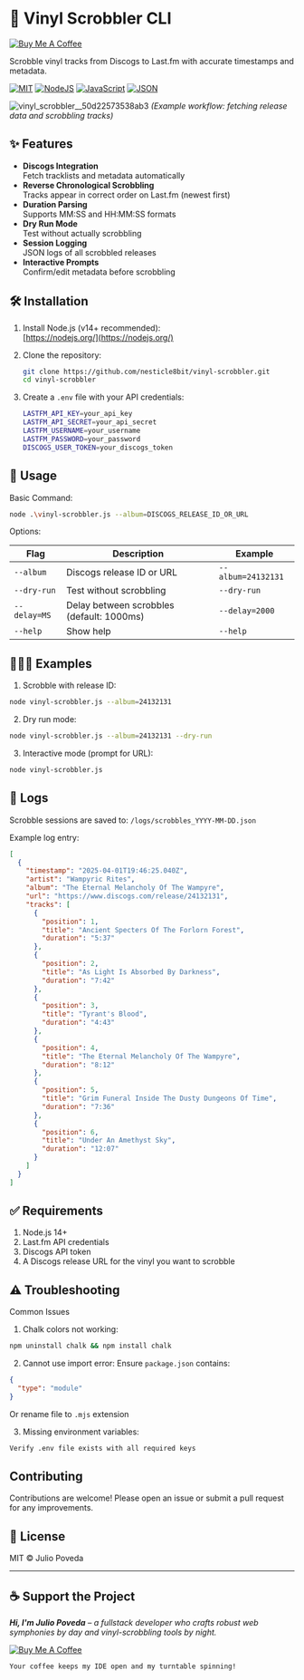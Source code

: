 # 🎵 Vinyl Scrobbler CLI

[![Buy Me A Coffee](https://img.shields.io/badge/buy_me_a_coffee-FFDD00?style=for-the-badge&logo=buy-me-a-coffee&logoColor=black)](https://www.buymeacoffee.com/nesticle8bit)

Scrobble vinyl tracks from Discogs to Last.fm with accurate timestamps and metadata.

[![MIT](https://img.shields.io/badge/license-MIT-blue)](#)
[![NodeJS](https://img.shields.io/badge/Node.js-6DA55F?logo=node.js&logoColor=white)](#)
[![JavaScript](https://img.shields.io/badge/JavaScript-F7DF1E?logo=javascript&logoColor=000)](#)
[![JSON](https://img.shields.io/badge/JSON-000?logo=json&logoColor=fff)](#)

![vinyl_scrobbler__50d22573538ab3](https://github.com/user-attachments/assets/b2cc4951-a110-4f92-a9a6-4b4354337023)
*(Example workflow: fetching release data and scrobbling tracks)*

## ✨ Features

- **Discogs Integration**  
  Fetch tracklists and metadata automatically
- **Reverse Chronological Scrobbling**  
  Tracks appear in correct order on Last.fm (newest first)
- **Duration Parsing**  
  Supports MM:SS and HH:MM:SS formats
- **Dry Run Mode**  
  Test without actually scrobbling
- **Session Logging**  
  JSON logs of all scrobbled releases
- **Interactive Prompts**  
  Confirm/edit metadata before scrobbling

## 🛠 Installation

1. Install Node.js (v14+ recommended):  
   [https://nodejs.org/](https://nodejs.org/)

2. Clone the repository:
   ```bash
   git clone https://github.com/nesticle8bit/vinyl-scrobbler.git
   cd vinyl-scrobbler
   ```

3. Create a `.env` file with your API credentials:

   ```bash
   LASTFM_API_KEY=your_api_key
   LASTFM_API_SECRET=your_api_secret
   LASTFM_USERNAME=your_username
   LASTFM_PASSWORD=your_password
   DISCOGS_USER_TOKEN=your_discogs_token
   ```

## 🚀 Usage

Basic Command:

  ```bash
  node .\vinyl-scrobbler.js --album=DISCOGS_RELEASE_ID_OR_URL
```

Options:

| Flag         | Description                                    | Example            |
| ------------ | ---------------------------------------------- | ------------------ |
| `--album`    | Discogs release ID or URL                      | `--album=24132131` |
| `--dry-run`  | Test without scrobbling                        | `--dry-run`        |
| `--delay=MS` | Delay between scrobbles (default: 1000ms)      | `--delay=2000`     |
| `--help`     | Show help                                      | `--help`           |

## 🧑🏻‍🏫 Examples

1. Scrobble with release ID:

```bash
node vinyl-scrobbler.js --album=24132131
```

2. Dry run mode:

```bash
node vinyl-scrobbler.js --album=24132131 --dry-run
```

3. Interactive mode (prompt for URL):

```bash
node vinyl-scrobbler.js
```

## 📝 Logs

Scrobble sessions are saved to:
`/logs/scrobbles_YYYY-MM-DD.json`

Example log entry:

```json
[
  {
    "timestamp": "2025-04-01T19:46:25.040Z",
    "artist": "Wampyric Rites",
    "album": "The Eternal Melancholy Of The Wampyre",
    "url": "https://www.discogs.com/release/24132131",
    "tracks": [
      {
        "position": 1,
        "title": "Ancient Specters Of The Forlorn Forest",
        "duration": "5:37"
      },
      {
        "position": 2,
        "title": "As Light Is Absorbed By Darkness",
        "duration": "7:42"
      },
      {
        "position": 3,
        "title": "Tyrant's Blood",
        "duration": "4:43"
      },
      {
        "position": 4,
        "title": "The Eternal Melancholy Of The Wampyre",
        "duration": "8:12"
      },
      {
        "position": 5,
        "title": "Grim Funeral Inside The Dusty Dungeons Of Time",
        "duration": "7:36"
      },
      {
        "position": 6,
        "title": "Under An Amethyst Sky",
        "duration": "12:07"
      }
    ]
  }
]
```

## ✅ Requirements

  1. Node.js 14+
  2. Last.fm API credentials
  3. Discogs API token
  4. A Discogs release URL for the vinyl you want to scrobble

## ⚠️ Troubleshooting

Common Issues

1. Chalk colors not working:

  ```bash
  npm uninstall chalk && npm install chalk
  ```

2. Cannot use import error:
Ensure `package.json` contains:

  ```json
  {
    "type": "module"
  }
  ```

Or rename file to `.mjs` extension

3. Missing environment variables:
  
  ```txt
  Verify .env file exists with all required keys
  ```

## Contributing

Contributions are welcome! Please open an issue or submit a pull request for any improvements.

## 📜 License
MIT © Julio Poveda

----------


## ☕ Support the Project

***Hi, I'm Julio Poveda** – a fullstack developer who crafts robust web symphonies by day and vinyl-scrobbling tools by night.*

[![Buy Me A Coffee](https://img.shields.io/badge/buy_me_a_coffee-FFDD00?style=for-the-badge&logo=buy-me-a-coffee&logoColor=black)](https://www.buymeacoffee.com/nesticle8bit)

`Your coffee keeps my IDE open and my turntable spinning!`